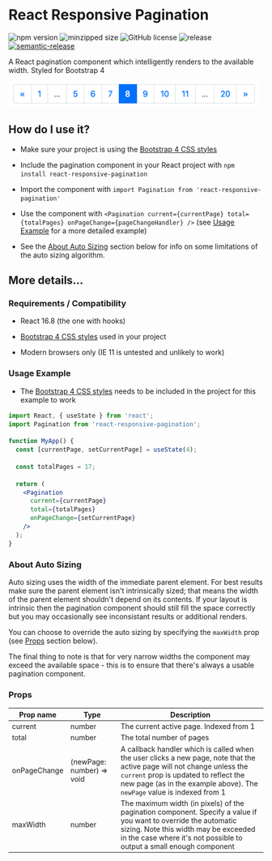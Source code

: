 # React Responsive Pagination

![npm version](https://img.shields.io/npm/v/react-responsive-pagination.svg?style=flat)
![minzipped size](https://img.shields.io/bundlephobia/minzip/react-responsive-pagination)
![GitHub license](https://img.shields.io/badge/license-MIT-blue.svg)
![release](https://github.com/jonelantha/react-responsive-pagination/workflows/Release/badge.svg)
[![semantic-release](https://img.shields.io/badge/%20%20%F0%9F%93%A6%F0%9F%9A%80-semantic--release-e10079.svg)](https://github.com/semantic-release/semantic-release)

A React pagination component which intelligently renders to the available width. Styled for Bootstrap 4

![Example pagination](./pagination.png?raw=true 'React Responsive Pagination')

## How do I use it?

- Make sure your project is using the [Bootstrap 4 CSS styles](https://getbootstrap.com/docs/4.3/getting-started/download/)

- Include the pagination component in your React project with `npm install react-responsive-pagination`

- Import the component with `import Pagination from 'react-responsive-pagination'`

- Use the component with `<Pagination current={currentPage} total={totalPages} onPageChange={pageChangeHandler} />` (see [Usage Example](#usage-example) for a more detailed example)

- See the [About Auto Sizing](#about-auto-sizing) section below for info on some limitations of the auto sizing algorithm.

## More details...

### Requirements / Compatibility

- React 16.8 (the one with hooks)

- [Bootstrap 4 CSS styles](https://getbootstrap.com/docs/4.3/getting-started/download/) used in your project

- Modern browsers only (IE 11 is untested and unlikely to work)

### Usage Example

- The [Bootstrap 4 CSS styles](https://getbootstrap.com/docs/4.3/getting-started/download/) needs to be included in the project for this example to work

```jsx
import React, { useState } from 'react';
import Pagination from 'react-responsive-pagination';

function MyApp() {
  const [currentPage, setCurrentPage] = useState(4);

  const totalPages = 17;

  return (
    <Pagination
      current={currentPage}
      total={totalPages}
      onPageChange={setCurrentPage}
    />
  );
}
```

### About Auto Sizing

Auto sizing uses the width of the immediate parent element. For best results make sure the parent element isn't intrinsically sized; that means the width of the parent element shouldn't depend on its contents. If your layout is intrinsic then the pagination component should still fill the space correctly but you may occasionally see inconsistant results or additional renders.

You can choose to override the auto sizing by specifying the `maxWidth` prop (see [Props](#props) section below).

The final thing to note is that for very narrow widths the component may exceed the available space - this is to ensure that there's always a usable pagination component.

### Props

| Prop name    | Type                      | Description                                                                                                                                                                                                                                 |
| ------------ | ------------------------- | ------------------------------------------------------------------------------------------------------------------------------------------------------------------------------------------------------------------------------------------- |
| current      | number                    | The current active page. Indexed from 1                                                                                                                                                                                                     |
| total        | number                    | The total number of pages                                                                                                                                                                                                                   |
| onPageChange | (newPage: number) => void | A callback handler which is called when the user clicks a new page, note that the active page will not change unless the `current` prop is updated to reflect the new page (as in the example above). The `newPage` value is indexed from 1 |
| maxWidth     | number                    | The maximum width (in pixels) of the pagination component. Specify a value if you want to override the automatic sizing. Note this width may be exceeded in the case where it's not possible to output a small enough component             |
